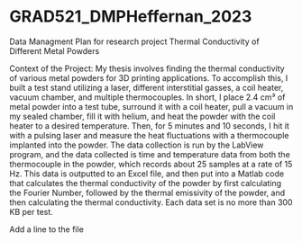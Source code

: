 # GRAD521_DMPHeffernan_2023

Data Managment Plan for research project Thermal Conductivity of Different Metal Powders

Context of the Project:
My thesis involves finding the thermal conductivity of various metal powders for 3D printing applications. To accomplish this, I built a test stand utilizing a laser, different interstitial gasses, a coil heater, vacuum chamber, and multiple thermocouples. In short, I place 2.4 cm³ of metal powder into a test tube, surround it with a coil heater, pull a vacuum in my sealed chamber, fill it with helium, and heat the powder with the coil heater to a desired temperature. Then, for 5 minutes and 10 seconds, I hit it with a pulsing laser and measure the heat fluctuations with a thermocouple implanted into the powder. The data collection is run by the LabView program, and the data collected is time and temperature data from both the thermocouple in the powder, which records about 25 samples at a rate of 15 Hz. This data is outputted to an Excel file, and then put into a Matlab code that calculates the thermal conductivity of the powder by first calculating the Fourier Number, followed by the thermal emissivity of the powder, and then calculating the thermal conductivity. Each data set is no more than 300 KB per test.

Add a line to the file

